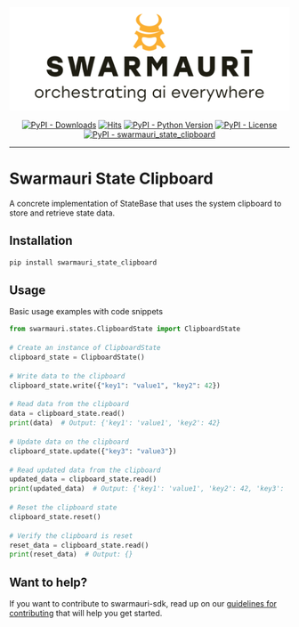 
![Swarmauri Logo](https://github.com/swarmauri/swarmauri-sdk/blob/3d4d1cfa949399d7019ae9d8f296afba773dfb7f/assets/swarmauri.brand.theme.svg)

<p align="center">
    <a href="https://pypi.org/project/swarmauri_state_clipboard/">
        <img src="https://img.shields.io/pypi/dm/swarmauri_state_clipboard" alt="PyPI - Downloads"/></a>
    <a href="https://hits.sh/github.com/swarmauri/swarmauri-sdk/tree/master/pkgs/community/swarmauri_state_clipboard/">
        <img alt="Hits" src="https://hits.sh/github.com/swarmauri/swarmauri-sdk/tree/master/pkgs/community/swarmauri_state_clipboard.svg"/></a>
    <a href="https://pypi.org/project/swarmauri_state_clipboard/">
        <img src="https://img.shields.io/pypi/pyversions/swarmauri_state_clipboard" alt="PyPI - Python Version"/></a>
    <a href="https://pypi.org/project/swarmauri_state_clipboard/">
        <img src="https://img.shields.io/pypi/l/swarmauri_state_clipboard" alt="PyPI - License"/></a>
    <a href="https://pypi.org/project/swarmauri_state_clipboard/">
        <img src="https://img.shields.io/pypi/v/swarmauri_state_clipboard?label=swarmauri_state_clipboard&color=green" alt="PyPI - swarmauri_state_clipboard"/></a>
</p>

---

# Swarmauri State Clipboard

A concrete implementation of StateBase that uses the system clipboard to store and retrieve state data.

## Installation

```bash
pip install swarmauri_state_clipboard
```

## Usage
Basic usage examples with code snippets
```python
from swarmauri.states.ClipboardState import ClipboardState

# Create an instance of ClipboardState
clipboard_state = ClipboardState()

# Write data to the clipboard
clipboard_state.write({"key1": "value1", "key2": 42})

# Read data from the clipboard
data = clipboard_state.read()
print(data)  # Output: {'key1': 'value1', 'key2': 42}

# Update data on the clipboard
clipboard_state.update({"key3": "value3"})

# Read updated data from the clipboard
updated_data = clipboard_state.read()
print(updated_data)  # Output: {'key1': 'value1', 'key2': 42, 'key3': 'value3'}

# Reset the clipboard state
clipboard_state.reset()

# Verify the clipboard is reset
reset_data = clipboard_state.read()
print(reset_data)  # Output: {}
```

## Want to help?

If you want to contribute to swarmauri-sdk, read up on our [guidelines for contributing](https://github.com/swarmauri/swarmauri-sdk/blob/master/contributing.md) that will help you get started.
